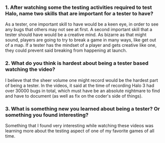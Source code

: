 ### 1. After watching some the testing activities required to test Halo, name two skills that are important for a tester to have?
As a tester, one important skill to have would be a keen eye, in order to see any bugs that others may not see at first. A second important skill that a tester should have would be a creative mind. As bizarre as that might sound, players are going to try to break a game in many ways, like get out of a map. If a tester has the mindset of a player and gets creative like one, they could prevent said breaking from happening at launch.

### 2. What do you think is hardest about being a tester based watching the video?
I believe that the sheer volume one might record would be the hardest part of being a tester. In the videos, it said at the time of recording Halo 3 had over 30000 bugs in total, which must have be an absolute nightmare to find and have to document (as well as fix on the coder's side of things).

### 3. What is something new you learned about being a tester? Or something you found interesting?
Something that I found very interesting while watching these videos was learning more about the testing aspect of one of my favorite games of all time.
